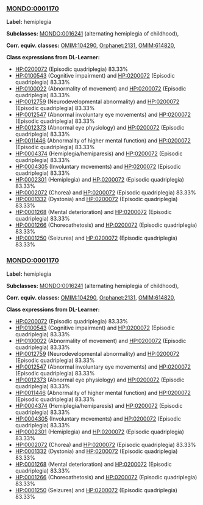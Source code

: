 
### [MONDO:0001170](http://purl.obolibrary.org/obo/MONDO_0001170)
**Label:** hemiplegia

**Subclasses:** [MONDO:0016241](http://purl.obolibrary.org/obo/MONDO_0016241) (alternating hemiplegia of childhood), 

**Corr. equiv. classes:** [OMIM:104290](http://purl.obolibrary.org/obo/OMIM_104290), [Orphanet:2131](http://www.orpha.net/ORDO/Orphanet_2131), [OMIM:614820](http://purl.obolibrary.org/obo/OMIM_614820), 

**Class expressions from DL-Learner:**

- [HP:0200072](http://purl.obolibrary.org/obo/HP_0200072) (Episodic quadriplegia) 83.33%
- [HP:0100543](http://purl.obolibrary.org/obo/HP_0100543) (Cognitive impairment) and [HP:0200072](http://purl.obolibrary.org/obo/HP_0200072) (Episodic quadriplegia) 83.33%
- [HP:0100022](http://purl.obolibrary.org/obo/HP_0100022) (Abnormality of movement) and [HP:0200072](http://purl.obolibrary.org/obo/HP_0200072) (Episodic quadriplegia) 83.33%
- [HP:0012759](http://purl.obolibrary.org/obo/HP_0012759) (Neurodevelopmental abnormality) and [HP:0200072](http://purl.obolibrary.org/obo/HP_0200072) (Episodic quadriplegia) 83.33%
- [HP:0012547](http://purl.obolibrary.org/obo/HP_0012547) (Abnormal involuntary eye movements) and [HP:0200072](http://purl.obolibrary.org/obo/HP_0200072) (Episodic quadriplegia) 83.33%
- [HP:0012373](http://purl.obolibrary.org/obo/HP_0012373) (Abnormal eye physiology) and [HP:0200072](http://purl.obolibrary.org/obo/HP_0200072) (Episodic quadriplegia) 83.33%
- [HP:0011446](http://purl.obolibrary.org/obo/HP_0011446) (Abnormality of higher mental function) and [HP:0200072](http://purl.obolibrary.org/obo/HP_0200072) (Episodic quadriplegia) 83.33%
- [HP:0004374](http://purl.obolibrary.org/obo/HP_0004374) (Hemiplegia/hemiparesis) and [HP:0200072](http://purl.obolibrary.org/obo/HP_0200072) (Episodic quadriplegia) 83.33%
- [HP:0004305](http://purl.obolibrary.org/obo/HP_0004305) (Involuntary movements) and [HP:0200072](http://purl.obolibrary.org/obo/HP_0200072) (Episodic quadriplegia) 83.33%
- [HP:0002301](http://purl.obolibrary.org/obo/HP_0002301) (Hemiplegia) and [HP:0200072](http://purl.obolibrary.org/obo/HP_0200072) (Episodic quadriplegia) 83.33%
- [HP:0002072](http://purl.obolibrary.org/obo/HP_0002072) (Chorea) and [HP:0200072](http://purl.obolibrary.org/obo/HP_0200072) (Episodic quadriplegia) 83.33%
- [HP:0001332](http://purl.obolibrary.org/obo/HP_0001332) (Dystonia) and [HP:0200072](http://purl.obolibrary.org/obo/HP_0200072) (Episodic quadriplegia) 83.33%
- [HP:0001268](http://purl.obolibrary.org/obo/HP_0001268) (Mental deterioration) and [HP:0200072](http://purl.obolibrary.org/obo/HP_0200072) (Episodic quadriplegia) 83.33%
- [HP:0001266](http://purl.obolibrary.org/obo/HP_0001266) (Choreoathetosis) and [HP:0200072](http://purl.obolibrary.org/obo/HP_0200072) (Episodic quadriplegia) 83.33%
- [HP:0001250](http://purl.obolibrary.org/obo/HP_0001250) (Seizures) and [HP:0200072](http://purl.obolibrary.org/obo/HP_0200072) (Episodic quadriplegia) 83.33%



### [MONDO:0001170](http://purl.obolibrary.org/obo/MONDO_0001170)
**Label:** hemiplegia

**Subclasses:** [MONDO:0016241](http://purl.obolibrary.org/obo/MONDO_0016241) (alternating hemiplegia of childhood), 

**Corr. equiv. classes:** [OMIM:104290](http://purl.obolibrary.org/obo/OMIM_104290), [Orphanet:2131](http://www.orpha.net/ORDO/Orphanet_2131), [OMIM:614820](http://purl.obolibrary.org/obo/OMIM_614820), 

**Class expressions from DL-Learner:**

- [HP:0200072](http://purl.obolibrary.org/obo/HP_0200072) (Episodic quadriplegia) 83.33%
- [HP:0100543](http://purl.obolibrary.org/obo/HP_0100543) (Cognitive impairment) and [HP:0200072](http://purl.obolibrary.org/obo/HP_0200072) (Episodic quadriplegia) 83.33%
- [HP:0100022](http://purl.obolibrary.org/obo/HP_0100022) (Abnormality of movement) and [HP:0200072](http://purl.obolibrary.org/obo/HP_0200072) (Episodic quadriplegia) 83.33%
- [HP:0012759](http://purl.obolibrary.org/obo/HP_0012759) (Neurodevelopmental abnormality) and [HP:0200072](http://purl.obolibrary.org/obo/HP_0200072) (Episodic quadriplegia) 83.33%
- [HP:0012547](http://purl.obolibrary.org/obo/HP_0012547) (Abnormal involuntary eye movements) and [HP:0200072](http://purl.obolibrary.org/obo/HP_0200072) (Episodic quadriplegia) 83.33%
- [HP:0012373](http://purl.obolibrary.org/obo/HP_0012373) (Abnormal eye physiology) and [HP:0200072](http://purl.obolibrary.org/obo/HP_0200072) (Episodic quadriplegia) 83.33%
- [HP:0011446](http://purl.obolibrary.org/obo/HP_0011446) (Abnormality of higher mental function) and [HP:0200072](http://purl.obolibrary.org/obo/HP_0200072) (Episodic quadriplegia) 83.33%
- [HP:0004374](http://purl.obolibrary.org/obo/HP_0004374) (Hemiplegia/hemiparesis) and [HP:0200072](http://purl.obolibrary.org/obo/HP_0200072) (Episodic quadriplegia) 83.33%
- [HP:0004305](http://purl.obolibrary.org/obo/HP_0004305) (Involuntary movements) and [HP:0200072](http://purl.obolibrary.org/obo/HP_0200072) (Episodic quadriplegia) 83.33%
- [HP:0002301](http://purl.obolibrary.org/obo/HP_0002301) (Hemiplegia) and [HP:0200072](http://purl.obolibrary.org/obo/HP_0200072) (Episodic quadriplegia) 83.33%
- [HP:0002072](http://purl.obolibrary.org/obo/HP_0002072) (Chorea) and [HP:0200072](http://purl.obolibrary.org/obo/HP_0200072) (Episodic quadriplegia) 83.33%
- [HP:0001332](http://purl.obolibrary.org/obo/HP_0001332) (Dystonia) and [HP:0200072](http://purl.obolibrary.org/obo/HP_0200072) (Episodic quadriplegia) 83.33%
- [HP:0001268](http://purl.obolibrary.org/obo/HP_0001268) (Mental deterioration) and [HP:0200072](http://purl.obolibrary.org/obo/HP_0200072) (Episodic quadriplegia) 83.33%
- [HP:0001266](http://purl.obolibrary.org/obo/HP_0001266) (Choreoathetosis) and [HP:0200072](http://purl.obolibrary.org/obo/HP_0200072) (Episodic quadriplegia) 83.33%
- [HP:0001250](http://purl.obolibrary.org/obo/HP_0001250) (Seizures) and [HP:0200072](http://purl.obolibrary.org/obo/HP_0200072) (Episodic quadriplegia) 83.33%


